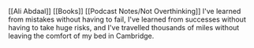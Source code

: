 [[Ali Abdaal]] [[Books]] [[Podcast Notes/Not Overthinking]]
I've learned from mistakes without having to fail, I've learned from successes without having to take huge risks, and I've travelled thousands of miles without leaving the comfort of my bed in Cambridge.
